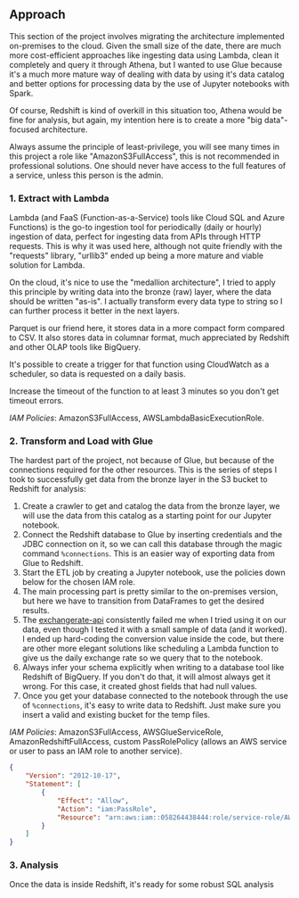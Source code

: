 ## Approach

This section of the project involves migrating the architecture implemented on-premises to the cloud. Given the small size of the date, there are much more cost-efficient approaches like ingesting data using Lambda, clean it completely and query it through Athena, but I wanted to use Glue because it's a much more mature way of dealing with data by using it's data catalog and better options for processing data by the use of Jupyter notebooks with Spark.

Of course, Redshift is kind of overkill in this situation too, Athena would be fine for analysis, but again, my intention here is to create a more "big data"-focused architecture.

Always assume the principle of least-privilege, you will see many times in this project a role like "AmazonS3FullAccess", this is not recommended in professional solutions. One should never have access to the full features of a service, unless this person is the admin.

### 1. Extract with Lambda
Lambda (and FaaS (Function-as-a-Service) tools like Cloud SQL and Azure Functions) is the go-to ingestion tool for periodically (daily or hourly) ingestion of data, perfect for ingesting data from APIs through HTTP requests. This is why it was used here, although not quite friendly with the "requests" library, "urllib3" ended up being a more mature and viable solution for Lambda.

On the cloud, it's nice to use the "medallion architecture", I tried to apply this principle by writing data into the bronze (raw) layer, where the data should be written "as-is". I actually transform every data type to string so I can further process it better in the next layers.

Parquet is our friend here, it stores data in a more compact form compared to CSV. It also stores data in columnar format, much appreciated by Redshift and other OLAP tools like BigQuery.

It's possible to create a trigger for that function using CloudWatch as a scheduler, so data is requested on a daily basis.

Increase the timeout of the function to at least 3 minutes so you don't get timeout errors.

*IAM Policies*: AmazonS3FullAccess, AWSLambdaBasicExecutionRole.

### 2. Transform and Load with Glue
The hardest part of the project, not because of Glue, but because of the connections required for the other resources. This is the series of steps I took to successfully get data from the bronze layer in the S3 bucket to Redshift for analysis:

1. Create a crawler to get and catalog the data from the bronze layer, we will use the data from this catalog as a starting point for our Jupyter notebook.
2. Connect the Redshift database to Glue by inserting credentials and the JDBC connection on it, so we can call this database through the magic command `%connections`. This is an easier way of exporting data from Glue to Redshift.
3. Start the ETL job by creating a Jupyter notebook, use the policies down below for the chosen IAM role.
4. The main processing part is pretty similar to the on-premises version, but here we have to transition from DataFrames to get the desired results.
5. The [exchangerate-api](https://www.exchangerate-api.com) consistently failed me when I tried using it on our data, even though I tested it with a small sample of data (and it worked). I ended up hard-coding the conversion value inside the code, but there are other more elegant solutions like scheduling a Lambda function to give us the daily exchange rate so we query that to the notebook.
6. Always infer your schema explicitly when writing to a database tool like Redshift of BigQuery. If you don't do that, it will almost always get it wrong. For this case, it created ghost fields that had null values.
7. Once you get your database connected to the notebook through the use of `%connections`, it's easy to write data to Redshift. Just make sure you insert a valid and existing bucket for the temp files.

*IAM Policies*: AmazonS3FullAccess, AWSGlueServiceRole, AmazonRedshiftFullAccess, custom PassRolePolicy (allows an AWS service or user to pass an IAM role to another service).
```json
{
	"Version": "2012-10-17",
	"Statement": [
		{
			"Effect": "Allow",
			"Action": "iam:PassRole",
			"Resource": "arn:aws:iam::058264438444:role/service-role/AWSGlueServiceRole-s32rds"
		}
	]
}
```
### 3. Analysis

Once the data is inside Redshift, it's ready for some robust SQL analysis
